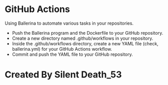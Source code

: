 # GitHub Actions
Using Ballerina to automate various tasks in your repositories. 

- Push the Ballerina program and the Dockerfile to your GitHub repository.
- Create a new directory named .github/workflows in your repository.
- Inside the .github/workflows directory, create a new YAML file (check, ballerina.yml) for your GitHub Actions workflow.
- Commit and push the YAML file to your GitHub repository.

# Created By Silent Death_53
